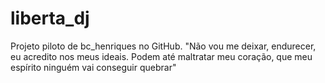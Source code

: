 # liberta_dj
Projeto piloto de bc_henriques no GitHub.
"Não vou me deixar, endurecer, eu acredito nos meus ideais. Podem até maltratar meu coração, que meu espírito ninguém vai conseguir quebrar"
